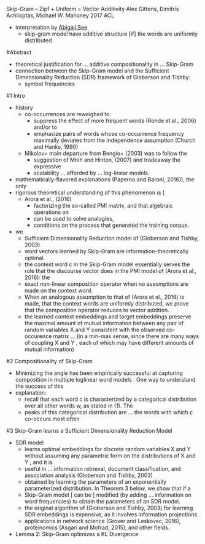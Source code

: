 Skip-Gram – Zipf + Uniform = Vector Additivity
Alex Gittens, Dimitris Achlioptas, Michael W. Mahoney
2017 ACL

* interpretation by [Abigail See](http://www.abigailsee.com/2017/08/30/four-deep-learning-trends-from-acl-2017-part-1.html)
  * skip-gram model have additive structure [if] the words are uniformly
    distributed

#Abstract

* theoretical justification for ... additive compositionality in ... Skip-Gram
* connection between the Skip-Gram model and the
  Sufficient Dimensionality Reduction (SDR) framework of Globerson and Tishby:
  * symbol frequencies

#1 Intro

* history
  * co-occurrences are reweighed to
    * suppress the effect of more frequent words (Rohde et al., 2006) and/or to
    * emphasize pairs of words whose co-occurrence frequency maximally deviates
      from the independence assumption (Church and Hanks, 1990)
  * Mikolov+ main departure from Bengio+ (2003) was to follow the 
    * suggestion of Mnih and Hinton, (2007) and tradeaway the expressive
    * scalability ... afforded by ... log-linear models.
* mathematically-flavored explanations (Paperno and Baroni, 2016)), the only
* rigorous theoretical understanding of this phenomenon is (
  * Arora et al., (2016)
    * factorizing the so-called PMI matrix, and that algebraic operations on
    * can be used to solve analogies, 
    * conditions on the process that generated the training corpus.
* we
  * Sufficient Dimensionality Reduction model of (Globerson and Tishby, 2003)
  * word vectors learned by Skip-Gram are information-theoretically optimal.
  * the context word c in the Skip-Gram model essentially serves the role that
    the discourse vector does in the PMI model of (Arora et al., 2016): the 
  * exact non-linear composition operator when no assumptions are made on the
    context word. 
  * When an analogous assumption to that of (Arora et al., 2016) is made, that
    the context words are uniformly distributed, we prove that the composition
    operator reduces to vector addition.
  * the learned context embeddings and target embeddings preserve the maximal
    amount of mutual information between any pair of random variables X and Y
    consistent with the observed co-occurence matrix ... (in a min-max sense,
    since there are many ways of coupling X and Y , each of which may have
    different amounts of mutual information)

#2 Compositionality of Skip-Gram

* Minimizing the angle has been empirically successful at capturing composition
  in multiple loglinear word models . One way to understand the success of this
* explanation: 
  * recall that each word c is characterized by a categorical distribution over
    all other words w, as stated in (1). The 
  * peaks of this categorical distribution are ... the words with which c
    co-occurs most often

#3 Skip-Gram learns a Sufficient Dimensionality Reduction Model

* SDR model 
  * learns optimal embeddings for discrete random variables X and Y without
    assuming any parametric form on the distributions of X and Y , and it is
  * useful in ... information retrieval, document classification, and
    association analysis (Globerson and Tishby, 2003)
  * obtained by learning the parameters of an exponentially parameterized
    distribution. In Theorem 3 below, we show that if a 
  * Skip-Gram model [ can be ] modified (by adding ... information on word
    frequencies) to obtain the parameters of an SDR model.
  * the original algorithm of (Globerson and Tishby, 2003) for learning SDR
    embeddings is expensive, as it involves information projections.
  * applications in network science (Grover and Leskovec, 2016), proteinomics
    (Asgari and Mofrad, 2015), and other fields.
* Lemma 2: Skip-Gram optimizes a KL Divergence
